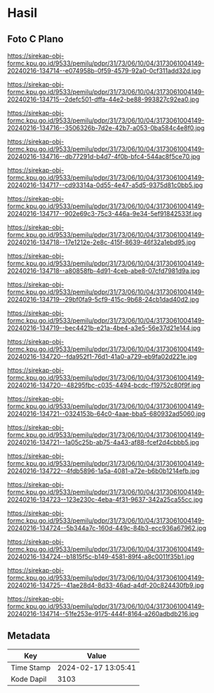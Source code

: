 # Hasil

## Foto C Plano

https://sirekap-obj-formc.kpu.go.id/9533/pemilu/pdpr/31/73/06/10/04/3173061004149-20240216-134714--e074958b-0f59-4579-92a0-0cf311add32d.jpg

https://sirekap-obj-formc.kpu.go.id/9533/pemilu/pdpr/31/73/06/10/04/3173061004149-20240216-134715--2defc501-dffa-44e2-be88-993827c92ea0.jpg

https://sirekap-obj-formc.kpu.go.id/9533/pemilu/pdpr/31/73/06/10/04/3173061004149-20240216-134716--3506326b-7d2e-42b7-a053-0ba584c4e8f0.jpg

https://sirekap-obj-formc.kpu.go.id/9533/pemilu/pdpr/31/73/06/10/04/3173061004149-20240216-134716--db77291d-b4d7-4f0b-bfc4-544ac8f5ce70.jpg

https://sirekap-obj-formc.kpu.go.id/9533/pemilu/pdpr/31/73/06/10/04/3173061004149-20240216-134717--cd93314a-0d55-4e47-a5d5-9375d81c0bb5.jpg

https://sirekap-obj-formc.kpu.go.id/9533/pemilu/pdpr/31/73/06/10/04/3173061004149-20240216-134717--902e69c3-75c3-446a-9e34-5ef91842533f.jpg

https://sirekap-obj-formc.kpu.go.id/9533/pemilu/pdpr/31/73/06/10/04/3173061004149-20240216-134718--17e1212e-2e8c-415f-8639-46f32a1ebd95.jpg

https://sirekap-obj-formc.kpu.go.id/9533/pemilu/pdpr/31/73/06/10/04/3173061004149-20240216-134718--a80858fb-4d91-4ceb-abe8-07cfd7981d9a.jpg

https://sirekap-obj-formc.kpu.go.id/9533/pemilu/pdpr/31/73/06/10/04/3173061004149-20240216-134719--29bf0fa9-5cf9-415c-9b68-24cb1dad40d2.jpg

https://sirekap-obj-formc.kpu.go.id/9533/pemilu/pdpr/31/73/06/10/04/3173061004149-20240216-134719--bec4421b-e21a-4be4-a3e5-56e37d21e144.jpg

https://sirekap-obj-formc.kpu.go.id/9533/pemilu/pdpr/31/73/06/10/04/3173061004149-20240216-134720--fda952f1-76d1-41a0-a729-eb9fa02d221e.jpg

https://sirekap-obj-formc.kpu.go.id/9533/pemilu/pdpr/31/73/06/10/04/3173061004149-20240216-134720--48295fbc-c035-4494-bcdc-f19752c80f9f.jpg

https://sirekap-obj-formc.kpu.go.id/9533/pemilu/pdpr/31/73/06/10/04/3173061004149-20240216-134721--0324153b-64c0-4aae-bba5-680932ad5060.jpg

https://sirekap-obj-formc.kpu.go.id/9533/pemilu/pdpr/31/73/06/10/04/3173061004149-20240216-134721--1a05c25b-ab75-4a43-af88-fcef2d4cbbb5.jpg

https://sirekap-obj-formc.kpu.go.id/9533/pemilu/pdpr/31/73/06/10/04/3173061004149-20240216-134722--4fdb5896-1a5a-4081-a72e-b6b0b1214efb.jpg

https://sirekap-obj-formc.kpu.go.id/9533/pemilu/pdpr/31/73/06/10/04/3173061004149-20240216-134723--123e230c-4eba-4f31-9637-342a25ca55cc.jpg

https://sirekap-obj-formc.kpu.go.id/9533/pemilu/pdpr/31/73/06/10/04/3173061004149-20240216-134724--5b344a7c-160d-449c-84b3-ecc936a67962.jpg

https://sirekap-obj-formc.kpu.go.id/9533/pemilu/pdpr/31/73/06/10/04/3173061004149-20240216-134724--b1815f5c-b149-4581-89f4-a8c0011f35b1.jpg

https://sirekap-obj-formc.kpu.go.id/9533/pemilu/pdpr/31/73/06/10/04/3173061004149-20240216-134725--41ae28d4-8d33-46ad-a4df-20c824430fb9.jpg

https://sirekap-obj-formc.kpu.go.id/9533/pemilu/pdpr/31/73/06/10/04/3173061004149-20240216-134714--51fe253e-9175-444f-8164-a260adbdb216.jpg


## Metadata

| Key        | Value               |
| ---------- | ------------------- |
| Time Stamp | 2024-02-17 13:05:41 |
| Kode Dapil | 3103                |



